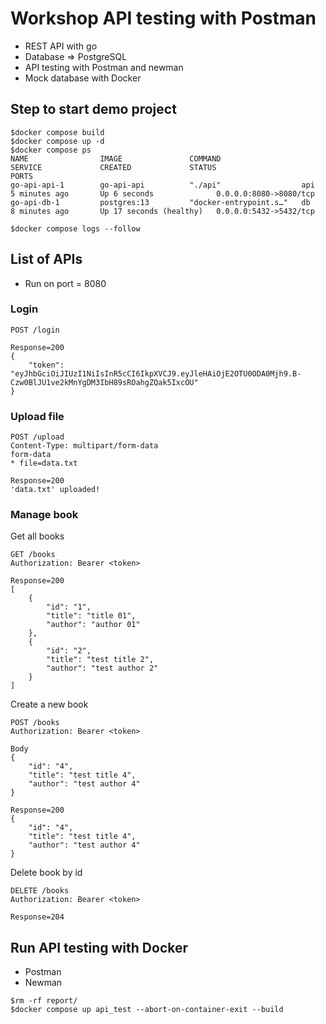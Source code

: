 # Workshop API testing with Postman
* REST API with go
* Database => PostgreSQL
* API testing with Postman and newman
* Mock database with Docker

## Step to start demo project
```
$docker compose build
$docker compose up -d
$docker compose ps
NAME                IMAGE               COMMAND                  SERVICE             CREATED             STATUS                    PORTS
go-api-api-1        go-api-api          "./api"                  api                 5 minutes ago       Up 6 seconds              0.0.0.0:8080->8080/tcp
go-api-db-1         postgres:13         "docker-entrypoint.s…"   db                  8 minutes ago       Up 17 seconds (healthy)   0.0.0.0:5432->5432/tcp

$docker compose logs --follow
```

## List of APIs
* Run on port = 8080

### Login
```
POST /login

Response=200
{
    "token": "eyJhbGciOiJIUzI1NiIsInR5cCI6IkpXVCJ9.eyJleHAiOjE2OTU0ODA0Mjh9.B-Czw0BlJU1ve2kMnYgDM3IbH89sROahgZQak5IxcOU"
}
```

### Upload file
```
POST /upload
Content-Type: multipart/form-data
form-data
* file=data.txt

Response=200
'data.txt' uploaded!
```

### Manage book

Get all books
```
GET /books
Authorization: Bearer <token>

Response=200
[
    {
        "id": "1",
        "title": "title 01",
        "author": "author 01"
    },
    {
        "id": "2",
        "title": "test title 2",
        "author": "test author 2"
    }
]
```

Create a new book
```
POST /books
Authorization: Bearer <token>

Body
{
    "id": "4",
    "title": "test title 4",
    "author": "test author 4"
}

Response=200
{
    "id": "4",
    "title": "test title 4",
    "author": "test author 4"
}
```

Delete book by id
```
DELETE /books
Authorization: Bearer <token>

Response=204
```

## Run API testing with Docker
* Postman
* Newman
```
$rm -rf report/
$docker compose up api_test --abort-on-container-exit --build
```


